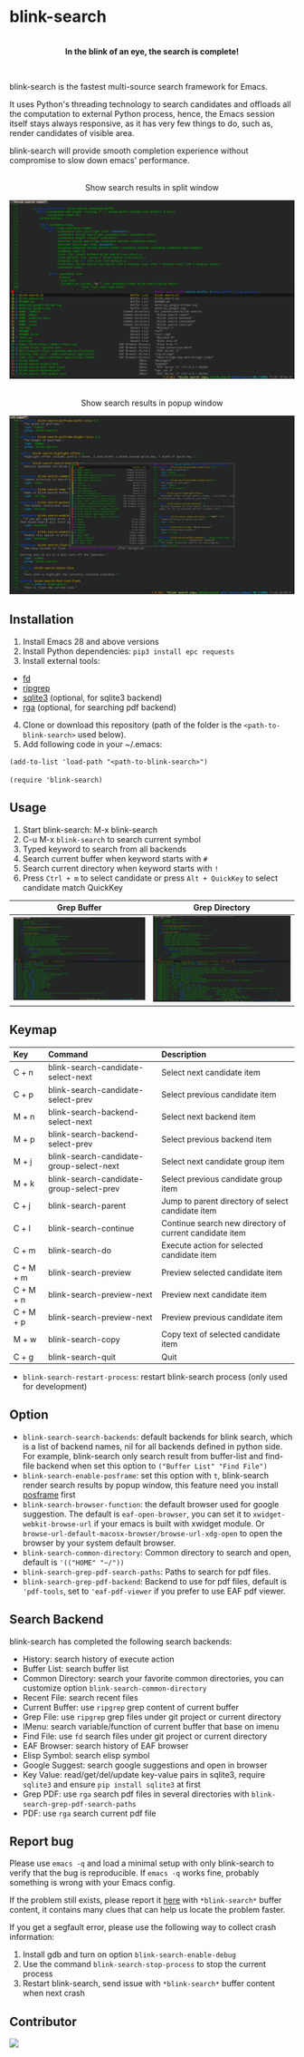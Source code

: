 # blink-search

<p align="center">
  <br><strong>In the blink of an eye, the search is complete!</strong>
</p>

<br>

blink-search is the fastest multi-source search framework for Emacs.

It uses Python's threading technology to search candidates and offloads all the computation to external Python process, hence, the Emacs session itself stays always responsive, as it has very few things to do, such as, render candidates of visible area.

blink-search will provide smooth completion experience without compromise to slow down emacs' performance.

<p align="center">
  <br>Show search results in split window
</p>
<img src="./images/blink-search.png">

<p align="center">
  <br>Show search results in popup window
</p>
<img src="./images/blink-search-posframe.png">

## Installation

1. Install Emacs 28 and above versions
2. Install Python dependencies: `pip3 install epc requests`
3. Install external tools: 
+ [fd](https://github.com/sharkdp/fd)
+ [ripgrep](https://github.com/BurntSushi/ripgrep)
+ [sqlite3](https://www.sqlite.org) (optional, for sqlite3 backend)
+ [rga](https://github.com/phiresky/ripgrep-all) (optional, for searching pdf backend)
4. Clone or download this repository (path of the folder is the `<path-to-blink-search>` used below).
5. Add following code in your ~/.emacs:

```elisp
(add-to-list 'load-path "<path-to-blink-search>")

(require 'blink-search)
```

## Usage
1. Start blink-search: M-x blink-search
2. C-u M-x `blink-search` to search current symbol
3. Typed keyword to search from all backends
4. Search current buffer when keyword starts with `#`
5. Search current directory when keyword starts with `!`
6. Press `Ctrl + m` to select candidate or press `Alt + QuickKey` to select candidate match QuickKey

| Grep Buffer                                          | Grep Directory |
| :--------:                                       | :----:                                                      |
| <img src="./images/blink-search-grep-buffer.png" width="400"> | <img src="./images/blink-search-grep-directory.png" width="400"> |

## Keymap
| Key      | Command                   | Description                                                                  |
| :---     | :---                      | :---                                                                         |
| C + n    | blink-search-candidate-select-next           | Select next candidate item                                                        |
| C + p  | blink-search-candidate-select-prev           | Select previous candidate item                                                    |
| M + n    | blink-search-backend-select-next           | Select next backend item                                                        |
| M + p  | blink-search-backend-select-prev           | Select previous backend item                                                    |
| M + j    | blink-search-candidate-group-select-next           | Select next candidate group item                                                        |
| M + k  | blink-search-candidate-group-select-prev           | Select previous candidate group item                                                    |
| C + j  | blink-search-parent           | Jump to parent directory of select candidate item                                                    |
| C + l  | blink-search-continue           | Continue search new directory of current candidate item                                                    |
| C + m  | blink-search-do           | Execute action for selected candidate item                                                    |
| C + M + m  | blink-search-preview           | Preview selected candidate item                                                    |
| C + M + n  | blink-search-preview-next           | Preview next candidate item                                                    |
| C + M + p  | blink-search-preview-next           | Preview previous candidate item                                                    |
| M + w  | blink-search-copy           | Copy text of selected candidate item                                                    |
| C + g  | blink-search-quit           | Quit 

* `blink-search-restart-process`: restart blink-search process (only used for development)

## Option
* `blink-search-search-backends`: default backends for blink search, which is a list of backend names, nil for all backends defined in python side. For example, blink-search only search result from buffer-list and find-file backend when set this option to `("Buffer List" "Find File")`
* `blink-search-enable-posframe`: set this option with `t`, blink-search render search results by popup window, this feature need you install [posframe](https://github.com/tumashu/posframe) first
* `blink-search-browser-function`: the default browser used for google suggestion. The default is `eaf-open-browser`, you can set it to `xwidget-webkit-browse-url` if your emacs is built with xwidget module. Or `browse-url-default-macosx-browser/browse-url-xdg-open` to open the browser by your system default browser.
* `blink-search-common-directory`: Common directory to search and open, default is `'(("HOME" "~/"))`
* `blink-search-grep-pdf-search-paths`: Paths to search for pdf files.
* `blink-search-grep-pdf-backend`: Backend to use for pdf files, default is `'pdf-tools`, set to `'eaf-pdf-viewer` if you prefer to use EAF pdf viewer.

## Search Backend

blink-search has completed the following search backends:

* History: search history of execute action
* Buffer List: search buffer list
* Common Directory: search your favorite common directories, you can customize option `blink-search-common-directory`
* Recent File: search recent files
* Current Buffer: use `ripgrep` grep content of current buffer
* Grep File: use `ripgrep` grep files under git project or current directory
* IMenu: search variable/function of current buffer that base on imenu
* Find File: use `fd` search files under git project or current directory
* EAF Browser: search history of EAF browser
* Elisp Symbol: search elisp symbol
* Google Suggest: search google suggestions and open in browser
* Key Value: read/get/del/update key-value pairs in sqlite3, require `sqlite3` and ensure `pip install sqlite3` at first
* Grep PDF: use `rga` search pdf files in several directories with `blink-search-grep-pdf-search-paths` 
* PDF: use `rga` search current pdf file

## Report bug

Please use `emacs -q` and load a minimal setup with only blink-search to verify that the bug is reproducible. If `emacs -q` works fine, probably something is wrong with your Emacs config.

If the problem still exists, please report it [here](https://github.com/manateelazycat/blink-search/issues/new) with `*blink-search*` buffer content, it contains many clues that can help us locate the problem faster.

If you get a segfault error, please use the following way to collect crash information:

1. Install gdb and turn on option `blink-search-enable-debug`
2. Use the command `blink-search-stop-process` to stop the current process
3. Restart blink-search, send issue with `*blink-search*` buffer content when next crash

## Contributor

<a href = "https://github.com/manateelazycat/blink-search/graphs/contributors">
  <img src = "https://contrib.rocks/image?repo=manateelazycat/blink-search"/>
</a>
